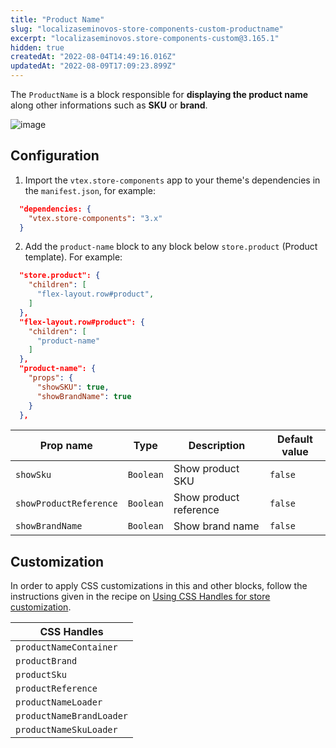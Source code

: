 ```yaml
---
title: "Product Name"
slug: "localizaseminovos-store-components-custom-productname"
excerpt: "localizaseminovos.store-components-custom@3.165.1"
hidden: true
createdAt: "2022-08-04T14:49:16.016Z"
updatedAt: "2022-08-09T17:09:23.899Z"
---
```

The `ProductName` is a block responsible for **displaying the product name** along other informations such as **SKU** or **brand**.

![image](https://user-images.githubusercontent.com/284515/70231165-8f6b4200-1738-11ea-9f06-3583c08fc693.png)

## Configuration

1. Import the `vtex.store-components` app to your theme's dependencies in the `manifest.json`, for example:

```json
  "dependencies: {
    "vtex.store-components": "3.x"
  }
```

2. Add the `product-name` block to any block below `store.product` (Product template). For example:

```json
  "store.product": {
    "children": [
      "flex-layout.row#product",
    ]
  },
  "flex-layout.row#product": {
    "children": [
      "product-name"
    ]
  },
  "product-name": {
    "props": {
      "showSKU": true,
      "showBrandName": true
    }
  },
```

| Prop name | Type | Description | Default value |
| --- | --- | --- | ---| 
| `showSku` | `Boolean` | Show product SKU | `false` |
| `showProductReference` | `Boolean` | Show product reference | `false`| 
| `showBrandName` | `Boolean` | Show brand name | `false`| 

## Customization

In order to apply CSS customizations in this and other blocks, follow the instructions given in the recipe on [Using CSS Handles for store customization](https://vtex.io/docs/recipes/style/using-css-handles-for-store-customization).

| CSS Handles |
| --- |
| `productNameContainer` |
| `productBrand` |
| `productSku` |
| `productReference` |
| `productNameLoader` |
| `productNameBrandLoader` |
| `productNameSkuLoader` |